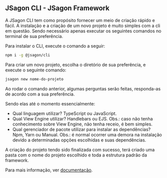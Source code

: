 ## JSagon CLI - JSagon Framework

A JSagon CLI tem como propósito fornecer um meio de criação rápido e fácil. A instalação e a criação de um novo projeto é muito simples com a cli em questão. Sendo necessário apenas executar os seguintes comandos no terminal de sua preferência. 

Para instalar o CLI, execute o comando a seguir:
```bash
npm i -g @jsagon/cli
```
Para criar um novo projeto, escolha o diretório de sua preferência, e execute o seguinte comando:
```bash
jsagon new nome-do-projeto
```

Ao rodar o comando anterior, algumas perguntas serão feitas, responda-as de acordo com a sua preferência.

Sendo elas até o momento essencialmente:
- Qual linguagem utilizar? TypeScript ou JavaScript.
- Qual View Engine utilizar? Handlebars ou EJS. Obs.: caso não tenha conhecimento sobre View Engine, não tenha receio, é bem simples.
- Qual gerenciador de pacote utilizar para instalar as dependências? Npm, Yarn ou Manual. Obs.: é normal ocorrer uma demora na instalação devido a determinadas opções escolhidas e suas dependências.

A criação do projeto tendo sido finalizada com sucesso, terá criado uma pasta com o nome do projeto escolhido e toda a estrutura padrão da framework.

Para mais informação, ver [documentação](https://jsagon.com/jsagon-nodejs-framework).